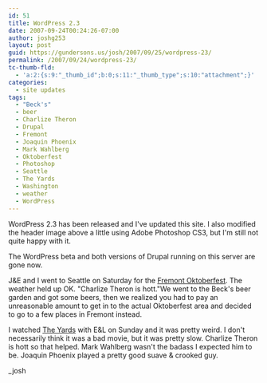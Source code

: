 ```yaml
---
id: 51
title: WordPress 2.3
date: 2007-09-24T00:24:26-07:00
author: joshg253
layout: post
guid: https://gundersons.us/josh/2007/09/25/wordpress-23/
permalink: /2007/09/24/wordpress-23/
tc-thumb-fld:
  - 'a:2:{s:9:"_thumb_id";b:0;s:11:"_thumb_type";s:10:"attachment";}'
categories:
  - site updates
tags:
  - "Beck's"
  - beer
  - Charlize Theron
  - Drupal
  - Fremont
  - Joaquin Phoenix
  - Mark Wahlberg
  - Oktoberfest
  - Photoshop
  - Seattle
  - The Yards
  - Washington
  - weather
  - WordPress
---
```

WordPress 2.3 has been released and I've updated this site. I also modified the header image above a little using Adobe Photoshop CS3, but I'm still not quite happy with it.

The WordPress beta and both versions of Drupal running on this server are gone now.

J&amp;E and I went to Seattle on Saturday for the <a href="https://www.fremontoktoberfest.com/" target="_blank">Fremont Oktoberfest</a>. The weather held up OK. "Charlize Theron is hott."We went to the Beck's beer garden and got some beers, then we realized you had to pay an unreasonable amount to get in to the actual Oktoberfest area and decided to go to a few places in Fremont instead.

I watched <a href="https://www.imdb.com/title/tt0138946/" target="_blank">The Yards</a> with E&amp;L on Sunday and it was pretty weird. I don't necessarily think it was a bad movie, but it was pretty slow. Charlize Theron is hott so that helped. Mark Wahlberg wasn't the badass I expected him to be. Joaquin Phoenix played a pretty good suave &amp; crooked guy.

_josh